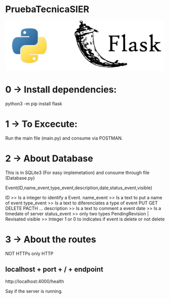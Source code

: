 # PruebaTecnicaSIER

![Flask.py](Docs/flask.JPG)


# 0 -> Install dependencies:

python3 -m pip install flask


# 1 -> To Excecute:

Run the main file (main.py) and consume via POSTMAN.

# 2 -> About Database

This is in SQLite3 (For easy implemetation) and consume through file (Database.py)

Event(ID,name_event,type_event,description,date,status_event,visible)

ID >> Is a integer to identify a Event.
name_event >> Is a text to put a name of event
type_event >> Is a text to diferenciates a type of event PUT GET DELETE PACTH ...
description >> Is a text to comment a event
date >> Is a timedate of server 
status_event >> only two types PendingRevision | Revisated 
visible >> Integer 1 or 0  to indicates if event is delete or not delete


# 3 -> About the routes

NOT HTTPs only HTTP

## localhost + port + / + endpoint

http://localhost:4000/health

Say if the server is running.



